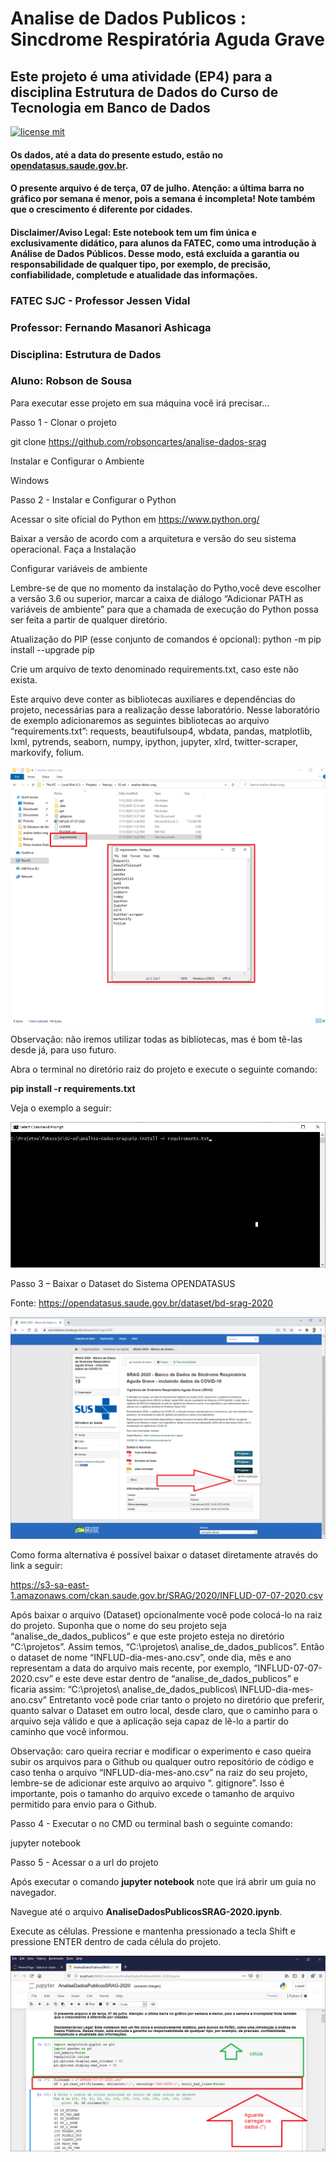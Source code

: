 # **Analise de Dados Publicos : Sincdrome Respiratória Aguda Grave**

## Este projeto é uma atividade (EP4) para a disciplina Estrutura de Dados do Curso de Tecnologia em Banco de Dados
[![license mit](https://img.shields.io/github/license/robsoncartes/analise-dados-srag?color=RED)](https://github.com/robsoncartes/analise-dados-srag/blob/master/LICENSE.md)

#### Os dados, até a data do presente estudo, estão no [opendatasus.saude.gov.br](https://opendatasus.saude.gov.br/dataset/bd-srag-2020).
#### O presente arquivo é de terça, 07 de julho. Atenção: a última barra no gráfico por semana é menor, pois a semana é incompleta! Note também que o crescimento é diferente por cidades.
#### Disclaimer/Aviso Legal: Este notebook tem um fim única e exclusivamente didático, para alunos da FATEC, como uma introdução à Análise de Dados Públicos. Desse modo, está excluída a garantia ou responsabilidade de qualquer tipo, por exemplo, de precisão, confiabilidade, completude e atualidade das informações.

### **FATEC SJC - Professor Jessen Vidal**
### **Professor:** Fernando Masanori Ashicaga
### **Disciplina:** Estrutura de Dados
### **Aluno:** Robson de Sousa

Para executar esse projeto em sua máquina você irá precisar...

Passo 1 - Clonar o projeto

git clone https://github.com/robsoncartes/analise-dados-srag

Instalar e Configurar o Ambiente

Windows

Passo 2 - Instalar e Configurar o Python

Acessar o site oficial do Python em https://www.python.org/

Baixar a versão de acordo com a arquitetura e versão do seu sistema operacional.
Faça a Instalação

Configurar variáveis de ambiente

Lembre-se de que no momento da instalação do Pytho,você deve escolher a versão 3.6 ou superior, marcar a caixa de diálogo “Adicionar PATH as variáveis de ambiente” para que a chamada de execução do Python possa ser feita a partir de qualquer diretório.

Atualização do PIP (esse conjunto de comandos é opcional): python -m pip install --upgrade pip

Crie um arquivo de texto denominado requirements.txt, caso este não exista.

Este arquivo deve conter as bibliotecas auxiliares e dependências do projeto, necessárias para a realização desse laboratório.
Nesse laboratório de exemplo adicionaremos as seguintes bibliotecas ao arquivo “requirements.txt”: requests, beautifulsoup4, wbdata, pandas, matplotlib, lxml, pytrends, seaborn, numpy, ipython, jupyter, xlrd, twitter-scraper, markovify, folium.


![requirements](imagens/03-requirements.png)


Observação: não iremos utilizar todas as bibliotecas, mas é bom tê-las desde já, para uso futuro.

Abra o terminal no diretório raiz do projeto e execute o seguinte comando: 

**pip install -r requirements.txt**

Veja o exemplo a seguir:

![install-requirements](imagens/04-install-requirements.png)


Passo 3 – Baixar o Dataset do Sistema OPENDATASUS

Fonte: https://opendatasus.saude.gov.br/dataset/bd-srag-2020

![install-requirements](imagens/01-dataset-srag.png)


Como forma alternativa é possível baixar o dataset diretamente através do link a seguir:

https://s3-sa-east-1.amazonaws.com/ckan.saude.gov.br/SRAG/2020/INFLUD-07-07-2020.csv

Após baixar o arquivo (Dataset) opcionalmente você pode colocá-lo na raiz do projeto. Suponha que o nome do seu projeto seja “analise_de_dados_publicos” e que este projeto esteja no diretório “C:\projetos”. Assim temos, “C:\projetos\ analise_de_dados_publicos”. Então o dataset de nome “INFLUD-dia-mes-ano.csv”, onde dia, mês e ano representam a data do arquivo mais recente, por exemplo, “INFLUD-07-07-2020.csv” e este deve estar dentro de “analise_de_dados_publicos” e ficaria assim: “C:\projetos\ analise_de_dados_publicos\ INFLUD-dia-mes-ano.csv” Entretanto você pode criar tanto o projeto no diretório que preferir, quanto salvar o Dataset em outro local, desde claro, que o caminho para o arquivo seja válido e que a aplicação seja capaz de lê-lo a partir do caminho que você informou.

Observação: caro queira recriar e modificar o experimento e caso queira subir os arquivos para o Github ou qualquer outro repositório de código e caso tenha o arquivo “INFLUD-dia-mes-ano.csv” na raiz do seu projeto, lembre-se de adicionar este arquivo ao arquivo “. gitignore”. Isso é importante, pois o tamanho do arquivo excede o tamanho de arquivo permitido para envio para o Github.


Passo 4 - Executar o no CMD ou terminal bash o seguinte comando:

jupyter notebook

Passo 5 - Acessar o a url do projeto

Após executar o comando **jupyter notebook** note que irá abrir um guia no navegador.

Navegue até o arquivo **AnaliseDadosPublicosSRAG-2020.ipynb**.

Execute as células. 
Pressione e mantenha pressionado a tecla Shift e pressione ENTER dentro de cada célula do projeto.


![jupyter-notebook](imagens/jupyter-notebook2.png)
